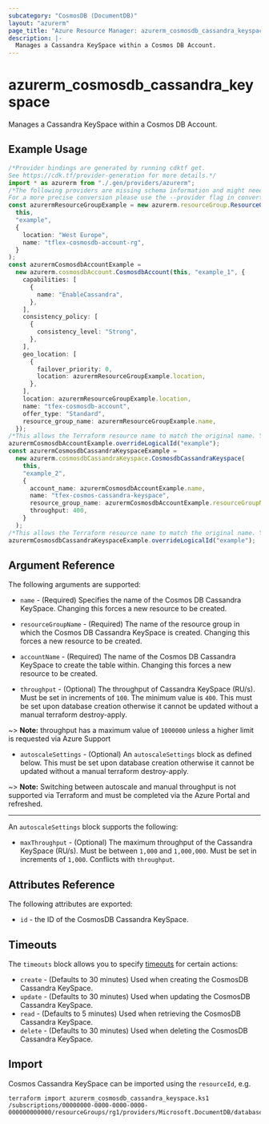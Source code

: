 ```yaml
---
subcategory: "CosmosDB (DocumentDB)"
layout: "azurerm"
page_title: "Azure Resource Manager: azurerm_cosmosdb_cassandra_keyspace"
description: |-
  Manages a Cassandra KeySpace within a Cosmos DB Account.
---
```


# azurerm\_cosmosdb\_cassandra\_keyspace

Manages a Cassandra KeySpace within a Cosmos DB Account.

## Example Usage

```typescript
/*Provider bindings are generated by running cdktf get.
See https://cdk.tf/provider-generation for more details.*/
import * as azurerm from "./.gen/providers/azurerm";
/*The following providers are missing schema information and might need manual adjustments to synthesize correctly: azurerm.
For a more precise conversion please use the --provider flag in convert.*/
const azurermResourceGroupExample = new azurerm.resourceGroup.ResourceGroup(
  this,
  "example",
  {
    location: "West Europe",
    name: "tflex-cosmosdb-account-rg",
  }
);
const azurermCosmosdbAccountExample =
  new azurerm.cosmosdbAccount.CosmosdbAccount(this, "example_1", {
    capabilities: [
      {
        name: "EnableCassandra",
      },
    ],
    consistency_policy: [
      {
        consistency_level: "Strong",
      },
    ],
    geo_location: [
      {
        failover_priority: 0,
        location: azurermResourceGroupExample.location,
      },
    ],
    location: azurermResourceGroupExample.location,
    name: "tfex-cosmosdb-account",
    offer_type: "Standard",
    resource_group_name: azurermResourceGroupExample.name,
  });
/*This allows the Terraform resource name to match the original name. You can remove the call if you don't need them to match.*/
azurermCosmosdbAccountExample.overrideLogicalId("example");
const azurermCosmosdbCassandraKeyspaceExample =
  new azurerm.cosmosdbCassandraKeyspace.CosmosdbCassandraKeyspace(
    this,
    "example_2",
    {
      account_name: azurermCosmosdbAccountExample.name,
      name: "tfex-cosmos-cassandra-keyspace",
      resource_group_name: azurermCosmosdbAccountExample.resourceGroupName,
      throughput: 400,
    }
  );
/*This allows the Terraform resource name to match the original name. You can remove the call if you don't need them to match.*/
azurermCosmosdbCassandraKeyspaceExample.overrideLogicalId("example");

```

## Argument Reference

The following arguments are supported:

*   `name` - (Required) Specifies the name of the Cosmos DB Cassandra KeySpace. Changing this forces a new resource to be created.

*   `resourceGroupName` - (Required) The name of the resource group in which the Cosmos DB Cassandra KeySpace is created. Changing this forces a new resource to be created.

*   `accountName` - (Required) The name of the Cosmos DB Cassandra KeySpace to create the table within. Changing this forces a new resource to be created.

*   `throughput` - (Optional) The throughput of Cassandra KeySpace (RU/s). Must be set in increments of `100`. The minimum value is `400`. This must be set upon database creation otherwise it cannot be updated without a manual terraform destroy-apply.

\~> **Note:** throughput has a maximum value of `1000000` unless a higher limit is requested via Azure Support

* `autoscaleSettings` - (Optional) An `autoscaleSettings` block as defined below. This must be set upon database creation otherwise it cannot be updated without a manual terraform destroy-apply.

\~> **Note:** Switching between autoscale and manual throughput is not supported via Terraform and must be completed via the Azure Portal and refreshed.

***

An `autoscaleSettings` block supports the following:

* `maxThroughput` - (Optional) The maximum throughput of the Cassandra KeySpace (RU/s). Must be between `1,000` and `1,000,000`. Must be set in increments of `1,000`. Conflicts with `throughput`.

## Attributes Reference

The following attributes are exported:

* `id` - the ID of the CosmosDB Cassandra KeySpace.

## Timeouts

The `timeouts` block allows you to specify [timeouts](https://www.terraform.io/language/resources/syntax#operation-timeouts) for certain actions:

* `create` - (Defaults to 30 minutes) Used when creating the CosmosDB Cassandra KeySpace.
* `update` - (Defaults to 30 minutes) Used when updating the CosmosDB Cassandra KeySpace.
* `read` - (Defaults to 5 minutes) Used when retrieving the CosmosDB Cassandra KeySpace.
* `delete` - (Defaults to 30 minutes) Used when deleting the CosmosDB Cassandra KeySpace.

## Import

Cosmos Cassandra KeySpace can be imported using the `resourceId`, e.g.

```shell
terraform import azurerm_cosmosdb_cassandra_keyspace.ks1 /subscriptions/00000000-0000-0000-0000-000000000000/resourceGroups/rg1/providers/Microsoft.DocumentDB/databaseAccounts/account1/cassandraKeyspaces/ks1
```
